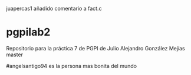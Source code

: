 ﻿ juapercas1
añadido comentario a fact.c

# pgpilab2
Repositorio para la práctica 7 de PGPI de Julio Alejandro González Mejías
 master

#angelsantigo94 es la persona mas bonita del mundo
